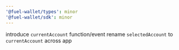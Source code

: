 ```yaml
---
'@fuel-wallet/types': minor
'@fuel-wallet/sdk': minor
---
```


introduce `currentAccount` function/event
rename `selectedAccount` to `currentAccount` across app
